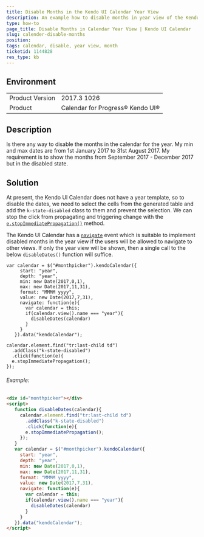 ```yaml
---
title: Disable Months in the Kendo UI Calendar Year View
description: An example how to disable months in year view of the Kendo UI Calendar
type: how-to
page_title: Disable Months in Calendar Year View | Kendo UI Calendar
slug: calender-disable-months
position: 
tags: calendar, disable, year view, month
ticketid: 1144828
res_type: kb
---
```


## Environment
<table>
	<tr>
		<td>Product Version</td>
		<td>2017.3 1026</td>
	</tr>
	<tr>
		<td>Product</td>
		<td>Calendar for Progress® Kendo UI®</td>
	</tr>
</table>


## Description

Is there any way to disable the months in the calendar for the year. My min and max dates are from 1st January 2017 to 31st August 2017. My requirement is to show the months from September 2017 - December 2017 but in the disabled state.

## Solution

At present, the Kendo UI Calendar does not have a year template, so to disable the dates, we need to select the cells from the generated table and add the `k-state-disabled` class to them and prevent the selection. We can stop the click from propagating and triggering change with the [`e.stopImmediatePropagation()`](https://api.jquery.com/event.stopimmediatepropagation/) method.

The Kendo UI Calendar has a [`navigate`](https://docs.telerik.com/kendo-ui/api/javascript/ui/calendar#events-navigate) event which is suitable to implement disabled months in the year view if the users will be allowed to navigate to other views. If only the year view will be shown, then a single call to the below `disableDates()` function will suffice.

```
var calendar = $("#monthpicker").kendoCalendar({
     start: "year",
     depth: "year",
     min: new Date(2017,0,1),
     max: new Date(2017,11,31),
     format: "MMMM yyyy",
     value: new Date(2017,7,31),
     navigate: function(e){
       var calendar = this;
       if(calendar.view().name === "year"){
         disableDates(calendar)
       }
     }
   }).data("kendoCalendar");

calendar.element.find("tr:last-child td")
  .addClass("k-state-disabled")
  .click(function(e){
  e.stopImmediatePropagation();
});

```

###### Example:
  
```html
<div id="monthpicker"></div>
<script>
   function disableDates(calendar){
     calendar.element.find("tr:last-child td")
       .addClass("k-state-disabled")
       .click(function(e){
       e.stopImmediatePropagation();
     });
   }
   var calendar = $("#monthpicker").kendoCalendar({
     start: "year",
     depth: "year",
     min: new Date(2017,0,1),
     max: new Date(2017,11,31),
     format: "MMMM yyyy",
     value: new Date(2017,7,31),
     navigate: function(e){
       var calendar = this;
       if(calendar.view().name === "year"){
         disableDates(calendar)
       }
     }
   }).data("kendoCalendar");
</script>      
```
